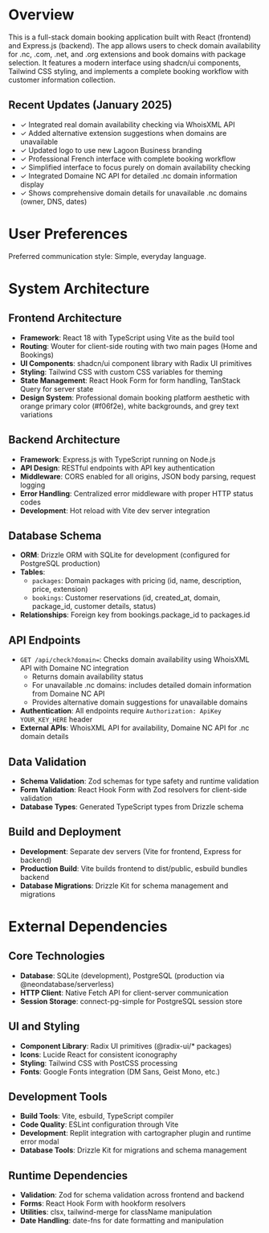 # Overview

This is a full-stack domain booking application built with React (frontend) and Express.js (backend). The app allows users to check domain availability for .nc, .com, .net, and .org extensions and book domains with package selection. It features a modern interface using shadcn/ui components, Tailwind CSS styling, and implements a complete booking workflow with customer information collection.

## Recent Updates (January 2025)
- ✓ Integrated real domain availability checking via WhoisXML API 
- ✓ Added alternative extension suggestions when domains are unavailable
- ✓ Updated logo to use new Lagoon Business branding
- ✓ Professional French interface with complete booking workflow
- ✓ Simplified interface to focus purely on domain availability checking
- ✓ Integrated Domaine NC API for detailed .nc domain information display
- ✓ Shows comprehensive domain details for unavailable .nc domains (owner, DNS, dates)

# User Preferences

Preferred communication style: Simple, everyday language.

# System Architecture

## Frontend Architecture
- **Framework**: React 18 with TypeScript using Vite as the build tool
- **Routing**: Wouter for client-side routing with two main pages (Home and Bookings)
- **UI Components**: shadcn/ui component library with Radix UI primitives
- **Styling**: Tailwind CSS with custom CSS variables for theming
- **State Management**: React Hook Form for form handling, TanStack Query for server state
- **Design System**: Professional domain booking platform aesthetic with orange primary color (#f06f2e), white backgrounds, and grey text variations

## Backend Architecture
- **Framework**: Express.js with TypeScript running on Node.js
- **API Design**: RESTful endpoints with API key authentication
- **Middleware**: CORS enabled for all origins, JSON body parsing, request logging
- **Error Handling**: Centralized error middleware with proper HTTP status codes
- **Development**: Hot reload with Vite dev server integration

## Database Schema
- **ORM**: Drizzle ORM with SQLite for development (configured for PostgreSQL production)
- **Tables**: 
  - `packages`: Domain packages with pricing (id, name, description, price, extension)
  - `bookings`: Customer reservations (id, created_at, domain, package_id, customer details, status)
- **Relationships**: Foreign key from bookings.package_id to packages.id

## API Endpoints
- `GET /api/check?domain=`: Checks domain availability using WhoisXML API with Domaine NC integration
  - Returns domain availability status
  - For unavailable .nc domains: includes detailed domain information from Domaine NC API
  - Provides alternative domain suggestions for unavailable domains
- **Authentication**: All endpoints require `Authorization: ApiKey YOUR_KEY_HERE` header
- **External APIs**: WhoisXML API for availability, Domaine NC API for .nc domain details

## Data Validation
- **Schema Validation**: Zod schemas for type safety and runtime validation
- **Form Validation**: React Hook Form with Zod resolvers for client-side validation
- **Database Types**: Generated TypeScript types from Drizzle schema

## Build and Deployment
- **Development**: Separate dev servers (Vite for frontend, Express for backend)
- **Production Build**: Vite builds frontend to dist/public, esbuild bundles backend
- **Database Migrations**: Drizzle Kit for schema management and migrations

# External Dependencies

## Core Technologies
- **Database**: SQLite (development), PostgreSQL (production via @neondatabase/serverless)
- **HTTP Client**: Native Fetch API for client-server communication
- **Session Storage**: connect-pg-simple for PostgreSQL session store

## UI and Styling
- **Component Library**: Radix UI primitives (@radix-ui/* packages)
- **Icons**: Lucide React for consistent iconography
- **Styling**: Tailwind CSS with PostCSS processing
- **Fonts**: Google Fonts integration (DM Sans, Geist Mono, etc.)

## Development Tools
- **Build Tools**: Vite, esbuild, TypeScript compiler
- **Code Quality**: ESLint configuration through Vite
- **Development**: Replit integration with cartographer plugin and runtime error modal
- **Database Tools**: Drizzle Kit for migrations and schema management

## Runtime Dependencies
- **Validation**: Zod for schema validation across frontend and backend
- **Forms**: React Hook Form with hookform resolvers
- **Utilities**: clsx, tailwind-merge for className manipulation
- **Date Handling**: date-fns for date formatting and manipulation